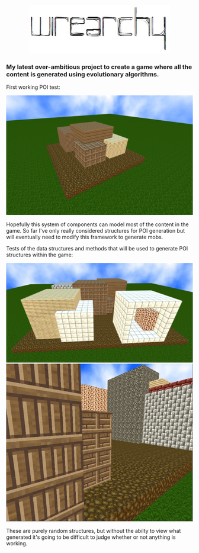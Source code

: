 <p align="center">
  <img src="wirearchy.jpg">
</p>

### My latest over-ambitious project to create a game where all the content is generated using evolutionary algorithms.

First working POI test:

<p align="center">
  <img src="update1.png">
</p>

Hopefully this system of components can model most of the content in the game. So far I've only really considered structures for POI generation but will eventually need to modify this framework to generate mobs.

Tests of the data structures and methods that will be used to generate POI structures within the game:

<p align="center">
  <img src="test.jpg">
  <img src="test2.jpg">
</p>

These are purely random structures, but without the abilty to view what generated it's going to be difficult to judge whether or not anything is working.

